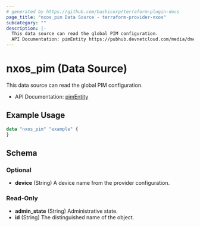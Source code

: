 ```yaml
---
# generated by https://github.com/hashicorp/terraform-plugin-docs
page_title: "nxos_pim Data Source - terraform-provider-nxos"
subcategory: ""
description: |-
  This data source can read the global PIM configuration.
  API Documentation: pimEntity https://pubhub.devnetcloud.com/media/dme-docs-10-2-2/docs/Layer%203/pim:Entity/
---
```


# nxos_pim (Data Source)

This data source can read the global PIM configuration.

- API Documentation: [pimEntity](https://pubhub.devnetcloud.com/media/dme-docs-10-2-2/docs/Layer%203/pim:Entity/)

## Example Usage

```terraform
data "nxos_pim" "example" {
}
```

<!-- schema generated by tfplugindocs -->
## Schema

### Optional

- **device** (String) A device name from the provider configuration.

### Read-Only

- **admin_state** (String) Administrative state.
- **id** (String) The distinguished name of the object.


